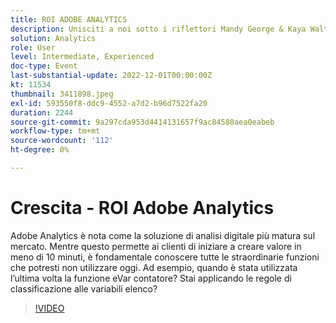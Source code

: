 ```yaml
---
title: ROI ADOBE ANALYTICS
description: Unisciti a noi sotto i riflettori Mandy George & Kaya Walton, due clienti esperti e utenti di Adobe Analytics. Ognuno condividerà i propri suggerimenti o trucchi migliori su Adobe Analytics. La loro sessione è seguita dall'opportunità di porre domande in diretta. Non volete perderlo.
solution: Analytics
role: User
level: Intermediate, Experienced
doc-type: Event
last-substantial-update: 2022-12-01T00:00:00Z
kt: 11534
thumbnail: 3411898.jpeg
exl-id: 593550f8-ddc9-4552-a7d2-b96d7522fa20
duration: 2244
source-git-commit: 9a297cda953d4414131657f9ac84580aea0eabeb
workflow-type: tm+mt
source-wordcount: '112'
ht-degree: 0%

---
```


# Crescita - ROI Adobe Analytics

Adobe Analytics è nota come la soluzione di analisi digitale più matura sul mercato. Mentre questo permette ai clienti di iniziare a creare valore in meno di 10 minuti, è fondamentale conoscere tutte le straordinarie funzioni che potresti non utilizzare oggi. Ad esempio, quando è stata utilizzata l’ultima volta la funzione eVar contatore? Stai applicando le regole di classificazione alle variabili elenco?

>[!VIDEO](https://video.tv.adobe.com/v/3411898/?quality=12&learn=on)
